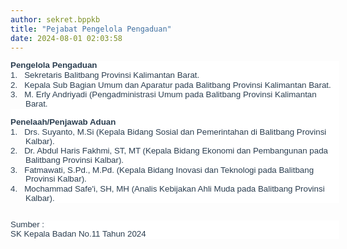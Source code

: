```yaml
---
author: sekret.bppkb
title: "Pejabat Pengelola Pengaduan"
date: 2024-08-01 02:03:58
---
```

<p class="MsoNormal" style="line-height: 1.1; background: white; margin: 0cm -16.5pt 0cm 0cm;"><span style="font-size: 10pt; font-family: arial, helvetica, sans-serif;"><strong><span style="color: #2b3e50;"><span style="vertical-align: inherit;"><span style="vertical-align: inherit;">Pengelola Pengaduan</span></span></span></strong></span></p>

<p class="MsoListParagraphCxSpFirst" style="text-indent: -18pt; line-height: 1.1; background: white; margin: 0cm -16.5pt 0cm 18pt;"><span style="font-size: 10pt; font-family: arial, helvetica, sans-serif;"><!-- [if !supportLists]--><span style="color: #2b3e50;"><span style="vertical-align: inherit;"><span style="vertical-align: inherit;">1. </span></span><span style="font-variant-numeric: normal; font-variant-east-asian: normal; font-variant-alternates: normal; font-kerning: auto; font-optical-sizing: auto; font-feature-settings: normal; font-variation-settings: normal; font-variant-position: normal; font-stretch: normal; line-height: normal;"> &nbsp;&nbsp;</span></span><span style="color: #2b3e50;"><span style="vertical-align: inherit;"><span style="vertical-align: inherit;">Sekretaris Balitbang Provinsi Kalimantan Barat.</span></span></span></span></p>

<p class="MsoListParagraphCxSpMiddle" style="text-indent: -18pt; line-height: 1.1; background: white; margin: 0cm -16.5pt 0cm 18pt;"><span style="font-size: 10pt; font-family: arial, helvetica, sans-serif;"><!-- [if !supportLists]--><span style="color: #2b3e50;"><span style="vertical-align: inherit;"><span style="vertical-align: inherit;">2. </span></span><span style="font-variant-numeric: normal; font-variant-east-asian: normal; font-variant-alternates: normal; font-kerning: auto; font-optical-sizing: auto; font-feature-settings: normal; font-variation-settings: normal; font-variant-position: normal; font-stretch: normal; line-height: normal;"> &nbsp;&nbsp;</span></span><span style="color: #2b3e50;"><span style="vertical-align: inherit;"><span style="vertical-align: inherit;">Kepala Sub Bagian Umum dan Aparatur pada Balitbang Provinsi Kalimantan Barat.</span></span></span></span></p>

<p class="MsoListParagraphCxSpLast" style="text-indent: -18pt; line-height: 1.1; background: white; margin: 0cm -16.5pt 0cm 18pt;"><span style="font-size: 10pt; font-family: arial, helvetica, sans-serif;"><!-- [if !supportLists]--><span style="color: #2b3e50;"><span style="vertical-align: inherit;"><span style="vertical-align: inherit;">3. </span></span><span style="font-variant-numeric: normal; font-variant-east-asian: normal; font-variant-alternates: normal; font-kerning: auto; font-optical-sizing: auto; font-feature-settings: normal; font-variation-settings: normal; font-variant-position: normal; font-stretch: normal; line-height: normal;"> &nbsp;&nbsp;</span></span><span style="color: #2b3e50;"><span style="vertical-align: inherit;"><span style="vertical-align: inherit;">M. Erly Andriyadi (Pengadministrasi Umum pada Balitbang Provinsi Kalimantan Barat.</span></span></span></span></p>

<p class="MsoNormal" style="line-height: 1.1; background: white; margin: 0cm -16.5pt 0cm 0cm;"><span style="font-size: 10pt; font-family: arial, helvetica, sans-serif; color: #666666;">&nbsp;</span></p>

<p class="MsoNormal" style="line-height: 1.1; background: white; margin: 0cm -16.5pt 0cm 0cm;"><span style="font-size: 10pt; font-family: arial, helvetica, sans-serif;"><strong><span style="color: #2b3e50;"><span style="vertical-align: inherit;"><span style="vertical-align: inherit;">Penelaah/Penjawab Aduan</span></span></span></strong></span></p>

<p class="MsoListParagraphCxSpFirst" style="text-indent: -18pt; line-height: 1.1; background: white; margin: 0cm -16.5pt 0cm 18pt;"><span style="font-size: 10pt; font-family: arial, helvetica, sans-serif;"><!-- [if !supportLists]--><span style="color: #2b3e50;"><span style="vertical-align: inherit;"><span style="vertical-align: inherit;">1. </span></span><span style="font-variant-numeric: normal; font-variant-east-asian: normal; font-variant-alternates: normal; font-kerning: auto; font-optical-sizing: auto; font-feature-settings: normal; font-variation-settings: normal; font-variant-position: normal; font-stretch: normal; line-height: normal;"> &nbsp;&nbsp;</span></span><span style="color: #2b3e50;"><span style="vertical-align: inherit;"><span style="vertical-align: inherit;">Drs. Suyanto, M.Si (Kepala Bidang Sosial dan Pemerintahan di Balitbang Provinsi Kalbar).</span></span></span></span></p>

<p class="MsoListParagraphCxSpMiddle" style="text-indent: -18pt; line-height: 1.1; background: white; margin: 0cm -16.5pt 0cm 18pt;"><span style="font-size: 10pt; font-family: arial, helvetica, sans-serif;"><!-- [if !supportLists]--><span style="color: #2b3e50;"><span style="vertical-align: inherit;"><span style="vertical-align: inherit;">2. </span></span><span style="font-variant-numeric: normal; font-variant-east-asian: normal; font-variant-alternates: normal; font-kerning: auto; font-optical-sizing: auto; font-feature-settings: normal; font-variation-settings: normal; font-variant-position: normal; font-stretch: normal; line-height: normal;"> &nbsp;&nbsp;</span></span><span style="color: #2b3e50;"><span style="vertical-align: inherit;"><span style="vertical-align: inherit;">Dr. Abdul Haris Fakhmi, ST, MT (Kepala Bidang Ekonomi dan Pembangunan pada Balitbang Provinsi Kalbar).</span></span></span></span></p>

<p class="MsoListParagraphCxSpMiddle" style="text-indent: -18pt; line-height: 1.1; background: white; margin: 0cm -16.5pt 0cm 18pt;"><span style="font-size: 10pt; font-family: arial, helvetica, sans-serif;"><!-- [if !supportLists]--><span style="color: #2b3e50;"><span style="vertical-align: inherit;"><span style="vertical-align: inherit;">3. </span></span><span style="font-variant-numeric: normal; font-variant-east-asian: normal; font-variant-alternates: normal; font-kerning: auto; font-optical-sizing: auto; font-feature-settings: normal; font-variation-settings: normal; font-variant-position: normal; font-stretch: normal; line-height: normal;"> &nbsp;&nbsp;</span></span><span style="color: #2b3e50;"><span style="vertical-align: inherit;"><span style="vertical-align: inherit;">Fatmawati, S.Pd., M.Pd. (Kepala Bidang Inovasi dan Teknologi pada Balitbang Provinsi Kalbar).</span></span></span></span></p>

<p class="MsoListParagraphCxSpLast" style="text-indent: -18pt; line-height: 1.1; background: white; margin: 0cm -16.5pt 0cm 18pt;"><span style="font-size: 10pt; font-family: arial, helvetica, sans-serif;"><!-- [if !supportLists]--><span style="color: #2b3e50;"><span style="vertical-align: inherit;"><span style="vertical-align: inherit;">4. </span></span><span style="font-variant-numeric: normal; font-variant-east-asian: normal; font-variant-alternates: normal; font-kerning: auto; font-optical-sizing: auto; font-feature-settings: normal; font-variation-settings: normal; font-variant-position: normal; font-stretch: normal; line-height: normal;"> &nbsp;&nbsp;</span></span><span style="color: #2b3e50;"><span style="vertical-align: inherit;"><span style="vertical-align: inherit;">Mochammad Safe'i, SH, MH (Analis Kebijakan Ahli Muda pada Balitbang Provinsi Kalbar).</span></span></span></span></p>

<p class="MsoNormal" style="box-sizing: border-box; margin-block: 0.1em; margin: 0in -16.5pt 0.0001pt 0in; color: #666666; font-family: 'Open Sans', Arial, Helvetica, sans-serif; font-size: 16px; background-color: #ffffff; line-height: 1.1; text-align: left;"><span style="font-size: 10pt; font-family: arial, helvetica, sans-serif;"> </span></p>

<p class="MsoNormal" style="margin-bottom: 0cm; line-height: 1.1;"><span style="font-size: 10pt; line-height: 107%; font-family: arial, helvetica, sans-serif;">&nbsp;</span></p>

<p class="MsoNormal" style="box-sizing: border-box; margin-block: 0.1em; margin: 0in -16.5pt 0.0001pt 0in; color: #666666; font-family: 'Open Sans', Arial, Helvetica, sans-serif; font-size: 16px; background-color: #ffffff; line-height: 1.1; text-align: left;"><span style="box-sizing: border-box; color: #2b3e50; font-size: 10pt; font-family: arial, helvetica, sans-serif;"><span style="vertical-align: inherit;"><span style="vertical-align: inherit;">Sumber :</span></span></span></p>

<p class="MsoNormal" style="box-sizing: border-box; margin-block: 0.1em; margin: 0in -16.5pt 0.0001pt 0in; color: #666666; font-family: 'Open Sans', Arial, Helvetica, sans-serif; font-size: 16px; background-color: #ffffff; line-height: 1.1; text-align: left;"><span style="box-sizing: border-box; color: #2b3e50; font-size: 10pt; font-family: arial, helvetica, sans-serif;"><span style="vertical-align: inherit;"><span style="vertical-align: inherit;">SK Kepala Badan No.11 Tahun 2024</span></span></span></p>

